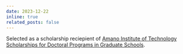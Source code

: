 ```yaml
---
date: 2023-12-22
inline: true
related_posts: false
---
```


Selected as a scholarship reciepient of [Amano Institute of Technology Scholarships for Doctoral Programs in Graduate Schools](https://zai-amano.or.jp/en/scholarship-g_special).